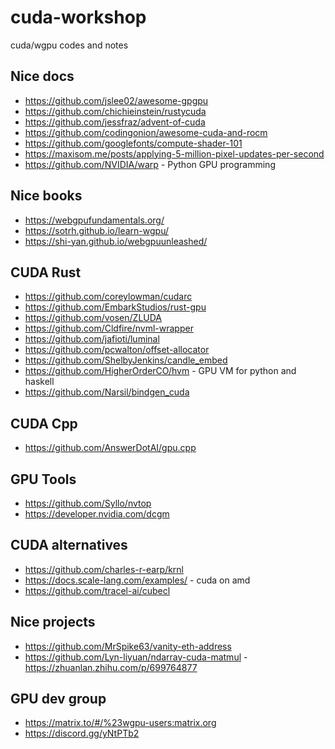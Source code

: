 # cuda-workshop

cuda/wgpu codes and notes

## Nice docs

* <https://github.com/jslee02/awesome-gpgpu>
* <https://github.com/chichieinstein/rustycuda>
* <https://github.com/jessfraz/advent-of-cuda>
* <https://github.com/codingonion/awesome-cuda-and-rocm>
* <https://github.com/googlefonts/compute-shader-101>
* <https://maxisom.me/posts/applying-5-million-pixel-updates-per-second>
* <https://github.com/NVIDIA/warp> - Python GPU programming

## Nice books

* <https://webgpufundamentals.org/>
* <https://sotrh.github.io/learn-wgpu/>
* <https://shi-yan.github.io/webgpuunleashed/>

## CUDA Rust

* <https://github.com/coreylowman/cudarc>
* <https://github.com/EmbarkStudios/rust-gpu>
* <https://github.com/vosen/ZLUDA>
* <https://github.com/Cldfire/nvml-wrapper>
* <https://github.com/jafioti/luminal>
* <https://github.com/pcwalton/offset-allocator>
* <https://github.com/ShelbyJenkins/candle_embed>
* <https://github.com/HigherOrderCO/hvm> - GPU VM for python and haskell
* <https://github.com/Narsil/bindgen_cuda>

## CUDA Cpp

* <https://github.com/AnswerDotAI/gpu.cpp>

## GPU Tools

* <https://github.com/Syllo/nvtop>
* <https://developer.nvidia.com/dcgm>

## CUDA alternatives

* <https://github.com/charles-r-earp/krnl>
* <https://docs.scale-lang.com/examples/> - cuda on amd
* <https://github.com/tracel-ai/cubecl>

## Nice projects

* <https://github.com/MrSpike63/vanity-eth-address>
* <https://github.com/Lyn-liyuan/ndarray-cuda-matmul> - <https://zhuanlan.zhihu.com/p/699764877>

## GPU dev group

* <https://matrix.to/#/%23wgpu-users:matrix.org>
* <https://discord.gg/yNtPTb2>
